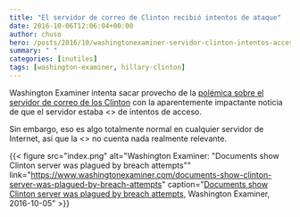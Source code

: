 ```yaml
---
title: "El servidor de correo de Clinton recibió intentos de ataque"
date: 2016-10-06T12:06:04+00:00
author: chuso
hero: /posts/2016/10/washingtonexaminer-servidor-clinton-intentos-acceso/index.png
summary: " "
categories: [inutiles]
tags: [washington-examiner, hillary-clinton]
---
```

Washington Examiner intenta sacar provecho de la [polémica sobre el servidor de correo de los Clinton](https://en.wikipedia.org/wiki/Hillary_Clinton_email_controversy) con la aparentemente impactante noticia de que el servidor estaba <<plagado>> de intentos de acceso.

Sin embargo, eso es algo totalmente normal en cualquier servidor de Internet, así que la <<noticia>> no cuenta nada realmente relevante.

{{< figure src="index.png" alt="Washington Examiner: \"Documents show Clinton server was plagued by breach attempts\"" link="https://www.washingtonexaminer.com/documents-show-clinton-server-was-plagued-by-breach-attempts" caption="[Documents show Clinton server was plagued by breach attempts](https://www.washingtonexaminer.com/documents-show-clinton-server-was-plagued-by-breach-attempts), Washington Examiner, 2016-10-05" >}}
